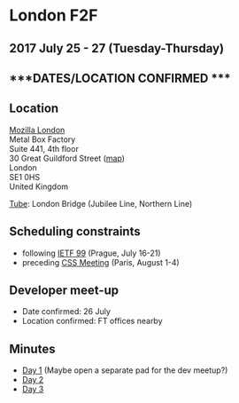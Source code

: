 # London F2F
## 2017 July 25 - 27 (Tuesday-Thursday)
## ***DATES/LOCATION CONFIRMED ***

## Location

[Mozilla London](https://wiki.mozilla.org/London)<br>
Metal Box Factory<br>
Suite 441, 4th floor<br>
30 Great Guildford Street ([map](https://www.google.com/maps/place/Mozilla/@51.504589,-0.0992752,17z/data=!3m1!4b1!4m5!3m4!1s0x487604cdc531b877:0x80e3910c79e615b3!8m2!3d51.504589!4d-0.0970865!5m1!1e2))<br>
London<br>
SE1 0HS<br>
United Kingdom

[Tube](https://tfl.gov.uk/maps/track/tube): London Bridge (Jubilee Line, Northern Line)

## Scheduling constraints

* following [IETF 99](https://www.ietf.org/meeting/99/) (Prague, July 16-21)
* preceding [CSS Meeting](https://wiki.csswg.org/planning/paris-2017) (Paris, August 1-4)

## Developer meet-up

* Date confirmed: 26 July
* Location confirmed: FT offices nearby

## Minutes

* [Day 1](https://pad.w3ctag.org/p/2017-07-25-minutes.md) (Maybe open a separate pad for the dev meetup?)
* [Day 2](https://pad.w3ctag.org/p/2017-07-26-minutes.md)
* [Day 3](https://pad.w3ctag.org/p/2017-07-27-minutes.md)
